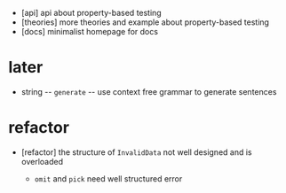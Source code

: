 - [api] api about property-based testing
- [theories] more theories and example about property-based testing
- [docs] minimalist homepage for docs

# later

- string -- `generate` -- use context free grammar to generate sentences

# refactor

- [refactor] the structure of `InvalidData` not well designed and is overloaded

  - `omit` and `pick` need well structured error
